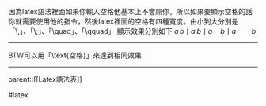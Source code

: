 因為latex語法裡面如果你輸入空格他基本上不會屌你，所以如果要顯示空格的話你就需要使用他的指令，然後latex裡面的空格有四種寬度。由小到大分別是
「\\,」、「\\;」、「\\quad」、「\\qquad」
顯示效果分別如下
$a\,b \mid a\;b \mid a\quad b \mid a \qquad b$
- - -
BTW可以用「\\text{空格}」來達到相同效果
- - -
parent::[[Latex語法表]]

#latex
